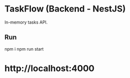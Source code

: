 # TaskFlow (Backend - NestJS)
In-memory tasks API.

## Run
npm i
npm run start
# http://localhost:4000
